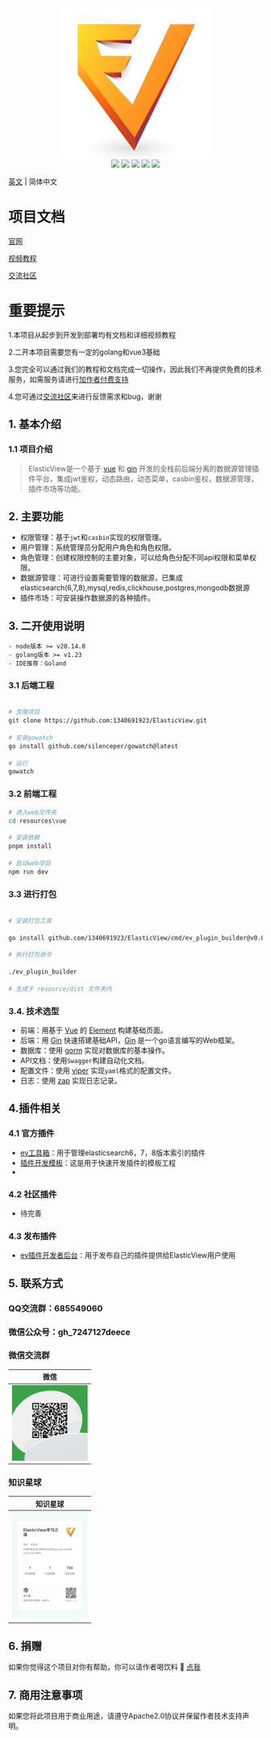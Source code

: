 
<div align=center>
<img src="https://raw.githubusercontent.com/1340691923/ElasticView/c01b67cf1f97fb543d4513d1b6a4a7eac20a8387/resources/vue/src/assets/logo.png" width="300" height="300" />
</div>
<div align=center>
<img src="https://img.shields.io/badge/golang-1.23-blue"/>
<img src="https://img.shields.io/badge/gin-1.10-lightBlue"/>
<img src="https://img.shields.io/badge/vue-3.4.31-brightgreen"/>
<img src="https://img.shields.io/badge/element--plus-2.7.6-green"/>
<img src="https://img.shields.io/badge/gorm-1.25.7-red"/>
</div>

[英文](./README.md) | 简体中文

# 项目文档
[官网](http://www.elastic-view.cn)

[视频教程](https://www.bilibili.com/video/BV12tDDYWEP2/?vd_source=d03eb2249d8310afce3f5b90c6081bb3)

[交流社区](https://txc.qq.com/products/666253)


# 重要提示

1.本项目从起步到开发到部署均有文档和详细视频教程

2.二开本项目需要您有一定的golang和vue3基础

3.您完全可以通过我们的教程和文档完成一切操作，因此我们不再提供免费的技术服务，如需服务请进行[加作者付费支持](https://raw.githubusercontent.com/1340691923/ElasticView/main/resources/show_img/weixin.jpg)

4.您可通过[交流社区](https://txc.qq.com/products/666253)来进行反馈需求和bug，谢谢

## 1. 基本介绍

### 1.1 项目介绍

> ElasticView是一个基于 [vue](https://vuejs.org) 和 [gin](https://gin-gonic.com) 开发的全栈前后端分离的数据源管理插件平台，集成jwt鉴权，动态路由，动态菜单，casbin鉴权，数据源管理，插件市场等功能。


## 2. 主要功能

- 权限管理：基于`jwt`和`casbin`实现的权限管理。
- 用户管理：系统管理员分配用户角色和角色权限。
- 角色管理：创建权限控制的主要对象，可以给角色分配不同api权限和菜单权限。
- 数据源管理：可进行设置需要管理的数据源，已集成 elasticsearch(6,7,8),mysql,redis,clickhouse,postgres,mongodb数据源
- 插件市场：可安装操作数据源的各种插件。

## 3. 二开使用说明

```
- node版本 >= v20.14.0
- golang版本 >= v1.23
- IDE推荐：Goland
```

### 3.1 后端工程


```bash

# 克隆项目
git clone https://github.com:1340691923/ElasticView.git

# 安装gowatch
go install github.com/silenceper/gowatch@latest

# 运行
gowatch

```

### 3.2 前端工程

```bash
# 进入web文件夹
cd resources\vue

# 安装依赖
pnpm install

# 启动web项目
npm run dev
```
### 3.3 进行打包

```bash

# 安装打包工具

go install github.com/1340691923/ElasticView/cmd/ev_plugin_builder@v0.0.12

# 执行打包命令

./ev_plugin_builder

# 生成于 resource/dist 文件夹内

```

### 3.4. 技术选型

- 前端：用基于 [Vue](https://vuejs.org) 的 [Element](https://github.com/ElemeFE/element) 构建基础页面。
- 后端：用 [Gin](https://gin-gonic.com/) 快速搭建基础API，[Gin](https://gin-gonic.com/) 是一个go语言编写的Web框架。
- 数据库：使用 [gorm](http://gorm.cn) 实现对数据库的基本操作。
- API文档：使用`Swagger`构建自动化文档。
- 配置文件：使用 [viper](https://github.com/spf13/viper) 实现`yaml`格式的配置文件。
- 日志：使用 [zap](https://github.com/uber-go/zap) 实现日志记录。

## 4.插件相关

### 4.1 官方插件
-  [ev工具箱](https://github.com/1340691923/ev-tools)：用于管理elasticsearch6，7，8版本索引的插件
-  [插件开发模板](https://github.com/1340691923/eve-plugin-vue3-template)：这是用于快速开发插件的模板工程
-
### 4.2 社区插件
- 待完善

### 4.3 发布插件
-  [ev插件开发者后台](http://dev.elastic-view.cn)：用于发布自己的插件提供给ElasticView用户使用


## 5. 联系方式



### QQ交流群：685549060

### 微信公众号：gh_7247127deece

### 微信交流群
| 微信 |
|  :---:  | 
| <img width="150" src="https://raw.githubusercontent.com/1340691923/ElasticView/main/resources/show_img/weixin.jpg"> 

### 知识星球
| 知识星球 |
|  :---:  | 
| <img width="150" src="https://raw.githubusercontent.com/1340691923/ElasticView/refs/heads/master/resources/vue/src/assets/zsxq.jpg"> 


## 6. 捐赠

如果你觉得这个项目对你有帮助，你可以请作者喝饮料 :tropical_drink: [点我](http://www.elastic-view.cn/suporrt.html)

## 7. 商用注意事项

如果您将此项目用于商业用途，请遵守Apache2.0协议并保留作者技术支持声明。
